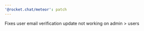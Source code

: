 ```yaml
---
'@rocket.chat/meteor': patch
---
```


Fixes user email verification update not working on admin > users
